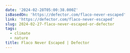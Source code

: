 ```yaml
---
date: '2024-02-28T05:00:38.000Z'
isBasedOn: 'https://defector.com/flaco-never-escaped'
link: 'https://defector.com/flaco-never-escaped'
slug: 2024-02-27-flaco-never-escaped-or-defector
tags:
  - climate
  - nature
title: Flaco Never Escaped | Defector
---
```

 
